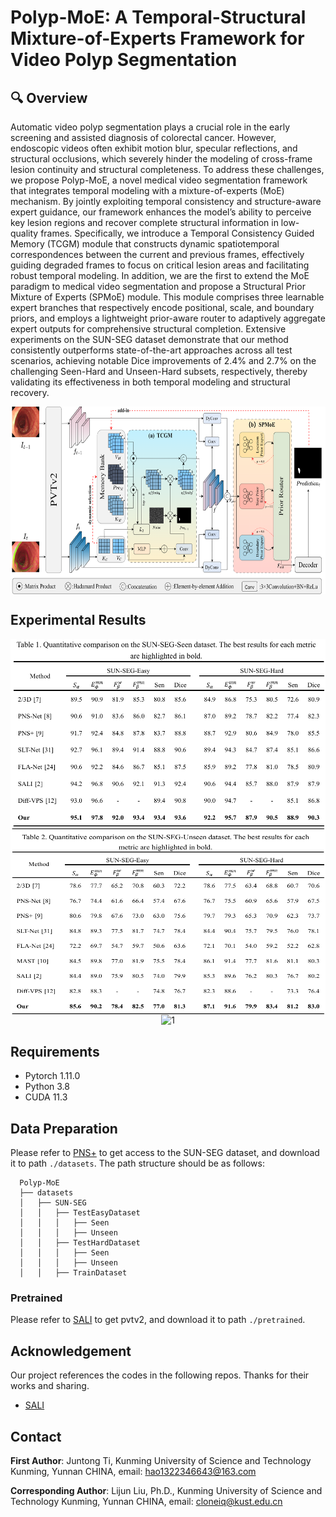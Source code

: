# Polyp-MoE: A Temporal-Structural Mixture-of-Experts Framework for Video Polyp Segmentation

## 🔍 Overview

Automatic video polyp segmentation plays a crucial role in the early screening and assisted diagnosis of colorectal cancer. However, endoscopic videos often exhibit motion blur, specular reflections, and structural occlusions, which severely hinder the modeling of cross-frame lesion continuity and structural completeness. To address these challenges, we propose Polyp-MoE, a novel medical video segmentation framework that integrates temporal modeling with a mixture-of-experts (MoE) mechanism. By jointly exploiting temporal consistency and structure-aware expert guidance, our framework enhances the model’s ability to perceive key lesion regions and recover complete structural information in low-quality frames. Specifically, we introduce a Temporal Consistency Guided Memory (TCGM) module that constructs dynamic spatiotemporal correspondences between the current and previous frames, effectively guiding degraded frames to focus on critical lesion areas and facilitating robust temporal modeling. In addition, we are the first to extend the MoE paradigm to medical video segmentation and propose a Structural Prior Mixture of Experts (SPMoE) module. This module comprises three learnable expert branches that respectively encode positional, scale, and boundary priors, and employs a lightweight prior-aware router to adaptively aggregate expert outputs for comprehensive structural completion. Extensive experiments on the SUN-SEG dataset demonstrate that our method consistently outperforms state-of-the-art approaches across all test scenarios, achieving notable Dice improvements of 2.4% and 2.7% on the challenging Seen-Hard and Unseen-Hard subsets, respectively, thereby validating its effectiveness in both temporal modeling and structural recovery.

<div  align="center">    
<img src="./imgs/overview.png" 
width = "700" height = "300" 
alt="1" align=center />
</div>

## Experimental Results

<div  align="center">    
<img src="./imgs/Table1.png" 
width = "700" height = "300" 
alt="1" align=center />
</div>


<div  align="center">    
<img src="./imgs/Table2.png" 
width = "700" height = "300" 
alt="1" align=center />
</div>


<div  align="center">    
<img src="./imgs/result_visual.png" 
width = "700" height = "300" 
alt="1" align=center />
</div>

## Requirements
- Pytorch 1.11.0
- Python 3.8
- CUDA 11.3

## Data Preparation
Please refer to [PNS+](https://github.com/GewelsJI/VPS/blob/main/docs/DATA_DESCRIPTION.md) to get access to the SUN-SEG dataset, and download it to path `./datasets`. The path structure should be as follows:
```none
  Polyp-MoE
  ├── datasets
  │   ├── SUN-SEG
  │   │   ├── TestEasyDataset
  │   │   │   ├── Seen
  │   │   │   ├── Unseen
  │   │   ├── TestHardDataset
  │   │   │   ├── Seen
  │   │   │   ├── Unseen
  │   │   ├── TrainDataset

  ```

### Pretrained
Please refer to [SALI]([https://github.com/zhjohnchan/M3AE](https://github.com/Scatteredrain/SALI)) to get pvtv2, and download it to path `./pretrained`. 

## Acknowledgement

Our project references the codes in the following repos. Thanks for their works and sharing.
* [SALI]([https://github.com/zhjohnchan/M3AE](https://github.com/Scatteredrain/SALI))

## Contact

**First Author**: Juntong Ti, Kunming University of Science and Technology Kunming, Yunnan CHINA, email: hao1322346643@163.com

**Corresponding Author**: Lijun Liu, Ph.D., Kunming University of Science and Technology Kunming, Yunnan CHINA, email: cloneiq@kust.edu.cn

